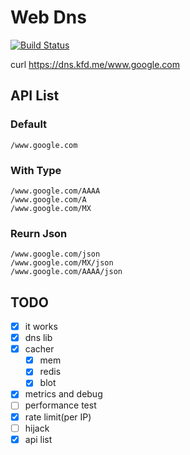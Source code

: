 # Web Dns

[![Build Status](https://travis-ci.org/wrfly/web-dns.svg?branch=master)](https://travis-ci.org/wrfly/web-dns)


curl https://dns.kfd.me/www.google.com

## API List

### Default

```text
/www.google.com
```

### With Type

```text
/www.google.com/AAAA
/www.google.com/A
/www.google.com/MX
```

### Reurn Json

```text
/www.google.com/json
/www.google.com/MX/json
/www.google.com/AAAA/json
```

## TODO

- [x] it works
- [x] dns lib
- [x] cacher
    - [x] mem
    - [x] redis
    - [x] blot
- [x] metrics and debug
- [ ] performance test
- [x] rate limit(per IP)
- [ ] hijack
- [x] api list